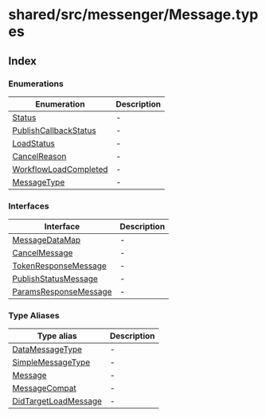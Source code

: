 # shared/src/messenger/Message.types

## Index

### Enumerations

| Enumeration | Description |
| ------ | ------ |
| [Status](../message-types/enumerations/status.md) | - |
| [PublishCallbackStatus](../message-types/enumerations/publish-callback-status.md) | - |
| [LoadStatus](../message-types/enumerations/load-status.md) | - |
| [CancelReason](../message-types/enumerations/cancel-reason.md) | - |
| [WorkflowLoadCompleted](../message-types/enumerations/workflow-load-completed.md) | - |
| [MessageType](../message-types/enumerations/message-type.md) | - |

### Interfaces

| Interface | Description |
| ------ | ------ |
| [MessageDataMap](../message-types/interfaces/message-data-map.md) | - |
| [CancelMessage](../message-types/interfaces/cancel-message.md) | - |
| [TokenResponseMessage](../message-types/interfaces/token-response-message.md) | - |
| [PublishStatusMessage](../message-types/interfaces/publish-status-message.md) | - |
| [ParamsResponseMessage](../message-types/interfaces/params-response-message.md) | - |

### Type Aliases

| Type alias | Description |
| ------ | ------ |
| [DataMessageType](../message-types/type-aliases/data-message-type.md) | - |
| [SimpleMessageType](../message-types/type-aliases/simple-message-type.md) | - |
| [Message](../message-types/type-aliases/message.md) | - |
| [MessageCompat](../message-types/type-aliases/message-compat.md) | - |
| [DidTargetLoadMessage](../message-types/type-aliases/did-target-load-message.md) | - |
